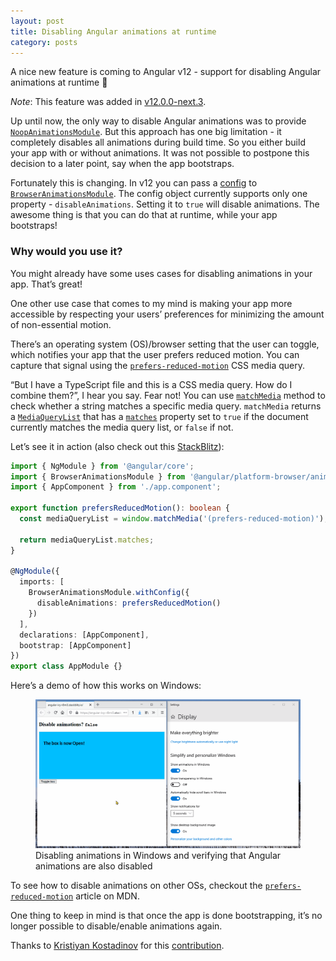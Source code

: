 ```yaml
---
layout: post
title: Disabling Angular animations at runtime
category: posts
---
```


A nice new feature is coming to Angular v12 - support for disabling Angular animations at runtime 🎉

*Note*: This feature was added in [v12.0.0-next.3](https://github.com/angular/angular/blob/master/CHANGELOG.md#1200-next3-2021-03-03).

Up until now, the only way to disable Angular animations was to provide [`NoopAnimationsModule`](https://angular.io/api/platform-browser/animations/NoopAnimationsModule). But this approach has one big limitation - it completely disables all animations during build time. So you either build your app with or without animations. It was not possible to postpone this decision to a later point, say when the app bootstraps.  

Fortunately this is changing. In v12 you can pass a [config](https://next.angular.io/api/platform-browser/animations/BrowserAnimationsModuleConfig) to [`BrowserAnimationsModule`](https://next.angular.io/api/platform-browser/animations/BrowserAnimationsModule). The config object currently supports only one property - `disableAnimations`. Setting it to `true` will disable animations. The awesome thing is that you can do that at runtime, while your app bootstraps!

### Why would you use it?

You might already have some uses cases for disabling animations in your app. That’s great!

One other use case that comes to my mind is making your app more accessible by respecting your users’ preferences for minimizing the amount of non-essential motion.

There’s an operating system (OS)/browser setting that the user can toggle, which notifies your app that the user prefers reduced motion. You can capture that signal using the [`prefers-reduced-motion`](https://developer.mozilla.org/en-US/docs/Web/CSS/@media/prefers-reduced-motion) CSS media query.

“But I have a TypeScript file and this is a CSS media query. How do I combine them?”, I hear you say. Fear not! You can use [`matchMedia`](https://developer.mozilla.org/en-US/docs/Web/API/Window/matchMedia) method to check whether a string matches a specific media query. `matchMedia` returns a [`MediaQueryList`](https://developer.mozilla.org/en-US/docs/Web/API/MediaQueryList) that has a [`matches`](https://developer.mozilla.org/en-US/docs/Web/API/MediaQueryList/matches) property set to `true` if the document currently matches the media query list, or `false` if not.

Let’s see it in action (also check out this [StackBlitz](https://stackblitz.com/edit/angular-ivy-r8rni5?file=src/app/app.module.ts)):

```ts
import { NgModule } from '@angular/core';
import { BrowserAnimationsModule } from '@angular/platform-browser/animations';
import { AppComponent } from './app.component';

export function prefersReducedMotion(): boolean {
  const mediaQueryList = window.matchMedia('(prefers-reduced-motion)');

  return mediaQueryList.matches;
}

@NgModule({
  imports: [
    BrowserAnimationsModule.withConfig({
      disableAnimations: prefersReducedMotion()
    })
  ],
  declarations: [AppComponent],
  bootstrap: [AppComponent]
})
export class AppModule {}
```

Here’s a demo of how this works on Windows:

<figure>
  <img src="/assets/img/2021/03/09/disabling-animations-on-windows.gif" alt="">
  <figcaption>Disabling animations in Windows and verifying that Angular animations are also disabled</figcaption>
</figure>

To see how to disable animations on other OSs, checkout the [`prefers-reduced-motion`](https://developer.mozilla.org/en-US/docs/Web/CSS/@media/prefers-reduced-motion) article on MDN.

One thing to keep in mind is that once the app is done bootstrapping, it’s no longer possible to disable/enable animations again.

Thanks to [Kristiyan Kostadinov](https://twitter.com/_crisbeto) for this [contribution](https://github.com/angular/angular/pull/40731).